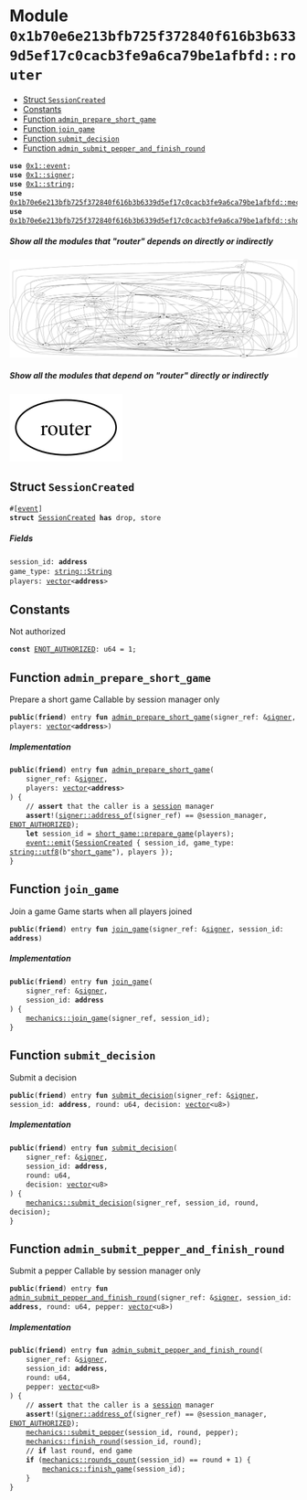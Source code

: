 
<a id="0x1b70e6e213bfb725f372840f616b3b6339d5ef17c0cacb3fe9a6ca79be1afbfd_router"></a>

# Module `0x1b70e6e213bfb725f372840f616b3b6339d5ef17c0cacb3fe9a6ca79be1afbfd::router`



-  [Struct `SessionCreated`](#0x1b70e6e213bfb725f372840f616b3b6339d5ef17c0cacb3fe9a6ca79be1afbfd_router_SessionCreated)
-  [Constants](#@Constants_0)
-  [Function `admin_prepare_short_game`](#0x1b70e6e213bfb725f372840f616b3b6339d5ef17c0cacb3fe9a6ca79be1afbfd_router_admin_prepare_short_game)
-  [Function `join_game`](#0x1b70e6e213bfb725f372840f616b3b6339d5ef17c0cacb3fe9a6ca79be1afbfd_router_join_game)
-  [Function `submit_decision`](#0x1b70e6e213bfb725f372840f616b3b6339d5ef17c0cacb3fe9a6ca79be1afbfd_router_submit_decision)
-  [Function `admin_submit_pepper_and_finish_round`](#0x1b70e6e213bfb725f372840f616b3b6339d5ef17c0cacb3fe9a6ca79be1afbfd_router_admin_submit_pepper_and_finish_round)


<pre><code><b>use</b> <a href="">0x1::event</a>;
<b>use</b> <a href="">0x1::signer</a>;
<b>use</b> <a href="">0x1::string</a>;
<b>use</b> <a href="mechanics.md#0x1b70e6e213bfb725f372840f616b3b6339d5ef17c0cacb3fe9a6ca79be1afbfd_mechanics">0x1b70e6e213bfb725f372840f616b3b6339d5ef17c0cacb3fe9a6ca79be1afbfd::mechanics</a>;
<b>use</b> <a href="short_game.md#0x1b70e6e213bfb725f372840f616b3b6339d5ef17c0cacb3fe9a6ca79be1afbfd_short_game">0x1b70e6e213bfb725f372840f616b3b6339d5ef17c0cacb3fe9a6ca79be1afbfd::short_game</a>;
</code></pre>



##### Show all the modules that "router" depends on directly or indirectly


![](img/router_forward_dep.svg)


##### Show all the modules that depend on "router" directly or indirectly


![](img/router_backward_dep.svg)


<a id="0x1b70e6e213bfb725f372840f616b3b6339d5ef17c0cacb3fe9a6ca79be1afbfd_router_SessionCreated"></a>

## Struct `SessionCreated`



<pre><code>#[<a href="">event</a>]
<b>struct</b> <a href="router.md#0x1b70e6e213bfb725f372840f616b3b6339d5ef17c0cacb3fe9a6ca79be1afbfd_router_SessionCreated">SessionCreated</a> <b>has</b> drop, store
</code></pre>



##### Fields


<dl>
<dt>
<code>session_id: <b>address</b></code>
</dt>
<dd>

</dd>
<dt>
<code>game_type: <a href="_String">string::String</a></code>
</dt>
<dd>

</dd>
<dt>
<code>players: <a href="">vector</a>&lt;<b>address</b>&gt;</code>
</dt>
<dd>

</dd>
</dl>


<a id="@Constants_0"></a>

## Constants


<a id="0x1b70e6e213bfb725f372840f616b3b6339d5ef17c0cacb3fe9a6ca79be1afbfd_router_ENOT_AUTHORIZED"></a>

Not authorized


<pre><code><b>const</b> <a href="router.md#0x1b70e6e213bfb725f372840f616b3b6339d5ef17c0cacb3fe9a6ca79be1afbfd_router_ENOT_AUTHORIZED">ENOT_AUTHORIZED</a>: u64 = 1;
</code></pre>



<a id="0x1b70e6e213bfb725f372840f616b3b6339d5ef17c0cacb3fe9a6ca79be1afbfd_router_admin_prepare_short_game"></a>

## Function `admin_prepare_short_game`

Prepare a short game
Callable by session manager only


<pre><code><b>public</b>(<b>friend</b>) entry <b>fun</b> <a href="router.md#0x1b70e6e213bfb725f372840f616b3b6339d5ef17c0cacb3fe9a6ca79be1afbfd_router_admin_prepare_short_game">admin_prepare_short_game</a>(signer_ref: &<a href="">signer</a>, players: <a href="">vector</a>&lt;<b>address</b>&gt;)
</code></pre>



##### Implementation


<pre><code><b>public</b>(<b>friend</b>) entry <b>fun</b> <a href="router.md#0x1b70e6e213bfb725f372840f616b3b6339d5ef17c0cacb3fe9a6ca79be1afbfd_router_admin_prepare_short_game">admin_prepare_short_game</a>(
    signer_ref: &<a href="">signer</a>,
    players: <a href="">vector</a>&lt;<b>address</b>&gt;
) {
    // <b>assert</b> that the caller is a <a href="session.md#0x1b70e6e213bfb725f372840f616b3b6339d5ef17c0cacb3fe9a6ca79be1afbfd_session">session</a> manager
    <b>assert</b>!(<a href="_address_of">signer::address_of</a>(signer_ref) == @session_manager, <a href="router.md#0x1b70e6e213bfb725f372840f616b3b6339d5ef17c0cacb3fe9a6ca79be1afbfd_router_ENOT_AUTHORIZED">ENOT_AUTHORIZED</a>);
    <b>let</b> session_id = <a href="short_game.md#0x1b70e6e213bfb725f372840f616b3b6339d5ef17c0cacb3fe9a6ca79be1afbfd_short_game_prepare_game">short_game::prepare_game</a>(players);
    <a href="_emit">event::emit</a>(<a href="router.md#0x1b70e6e213bfb725f372840f616b3b6339d5ef17c0cacb3fe9a6ca79be1afbfd_router_SessionCreated">SessionCreated</a> { session_id, game_type: <a href="_utf8">string::utf8</a>(b"<a href="short_game.md#0x1b70e6e213bfb725f372840f616b3b6339d5ef17c0cacb3fe9a6ca79be1afbfd_short_game">short_game</a>"), players });
}
</code></pre>



<a id="0x1b70e6e213bfb725f372840f616b3b6339d5ef17c0cacb3fe9a6ca79be1afbfd_router_join_game"></a>

## Function `join_game`

Join a game
Game starts when all players joined


<pre><code><b>public</b>(<b>friend</b>) entry <b>fun</b> <a href="router.md#0x1b70e6e213bfb725f372840f616b3b6339d5ef17c0cacb3fe9a6ca79be1afbfd_router_join_game">join_game</a>(signer_ref: &<a href="">signer</a>, session_id: <b>address</b>)
</code></pre>



##### Implementation


<pre><code><b>public</b>(<b>friend</b>) entry <b>fun</b> <a href="router.md#0x1b70e6e213bfb725f372840f616b3b6339d5ef17c0cacb3fe9a6ca79be1afbfd_router_join_game">join_game</a>(
    signer_ref: &<a href="">signer</a>,
    session_id: <b>address</b>
) {
    <a href="mechanics.md#0x1b70e6e213bfb725f372840f616b3b6339d5ef17c0cacb3fe9a6ca79be1afbfd_mechanics_join_game">mechanics::join_game</a>(signer_ref, session_id);
}
</code></pre>



<a id="0x1b70e6e213bfb725f372840f616b3b6339d5ef17c0cacb3fe9a6ca79be1afbfd_router_submit_decision"></a>

## Function `submit_decision`

Submit a decision


<pre><code><b>public</b>(<b>friend</b>) entry <b>fun</b> <a href="router.md#0x1b70e6e213bfb725f372840f616b3b6339d5ef17c0cacb3fe9a6ca79be1afbfd_router_submit_decision">submit_decision</a>(signer_ref: &<a href="">signer</a>, session_id: <b>address</b>, round: u64, decision: <a href="">vector</a>&lt;u8&gt;)
</code></pre>



##### Implementation


<pre><code><b>public</b>(<b>friend</b>) entry <b>fun</b> <a href="router.md#0x1b70e6e213bfb725f372840f616b3b6339d5ef17c0cacb3fe9a6ca79be1afbfd_router_submit_decision">submit_decision</a>(
    signer_ref: &<a href="">signer</a>,
    session_id: <b>address</b>,
    round: u64,
    decision: <a href="">vector</a>&lt;u8&gt;
) {
    <a href="mechanics.md#0x1b70e6e213bfb725f372840f616b3b6339d5ef17c0cacb3fe9a6ca79be1afbfd_mechanics_submit_decision">mechanics::submit_decision</a>(signer_ref, session_id, round, decision);
}
</code></pre>



<a id="0x1b70e6e213bfb725f372840f616b3b6339d5ef17c0cacb3fe9a6ca79be1afbfd_router_admin_submit_pepper_and_finish_round"></a>

## Function `admin_submit_pepper_and_finish_round`

Submit a pepper
Callable by session manager only


<pre><code><b>public</b>(<b>friend</b>) entry <b>fun</b> <a href="router.md#0x1b70e6e213bfb725f372840f616b3b6339d5ef17c0cacb3fe9a6ca79be1afbfd_router_admin_submit_pepper_and_finish_round">admin_submit_pepper_and_finish_round</a>(signer_ref: &<a href="">signer</a>, session_id: <b>address</b>, round: u64, pepper: <a href="">vector</a>&lt;u8&gt;)
</code></pre>



##### Implementation


<pre><code><b>public</b>(<b>friend</b>) entry <b>fun</b> <a href="router.md#0x1b70e6e213bfb725f372840f616b3b6339d5ef17c0cacb3fe9a6ca79be1afbfd_router_admin_submit_pepper_and_finish_round">admin_submit_pepper_and_finish_round</a>(
    signer_ref: &<a href="">signer</a>,
    session_id: <b>address</b>,
    round: u64,
    pepper: <a href="">vector</a>&lt;u8&gt;
) {
    // <b>assert</b> that the caller is a <a href="session.md#0x1b70e6e213bfb725f372840f616b3b6339d5ef17c0cacb3fe9a6ca79be1afbfd_session">session</a> manager
    <b>assert</b>!(<a href="_address_of">signer::address_of</a>(signer_ref) == @session_manager, <a href="router.md#0x1b70e6e213bfb725f372840f616b3b6339d5ef17c0cacb3fe9a6ca79be1afbfd_router_ENOT_AUTHORIZED">ENOT_AUTHORIZED</a>);
    <a href="mechanics.md#0x1b70e6e213bfb725f372840f616b3b6339d5ef17c0cacb3fe9a6ca79be1afbfd_mechanics_submit_pepper">mechanics::submit_pepper</a>(session_id, round, pepper);
    <a href="mechanics.md#0x1b70e6e213bfb725f372840f616b3b6339d5ef17c0cacb3fe9a6ca79be1afbfd_mechanics_finish_round">mechanics::finish_round</a>(session_id, round);
    // <b>if</b> last round, end game
    <b>if</b> (<a href="mechanics.md#0x1b70e6e213bfb725f372840f616b3b6339d5ef17c0cacb3fe9a6ca79be1afbfd_mechanics_rounds_count">mechanics::rounds_count</a>(session_id) == round + 1) {
        <a href="mechanics.md#0x1b70e6e213bfb725f372840f616b3b6339d5ef17c0cacb3fe9a6ca79be1afbfd_mechanics_finish_game">mechanics::finish_game</a>(session_id);
    }
}
</code></pre>
